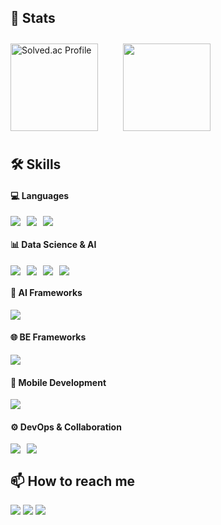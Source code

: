 ## 🏅 Stats

<div style="display: flex; align-items: center; gap: 40px; padding: 10px 0;">
  
  <a href="https://solved.ac/gray1735/">
    <img src="http://mazassumnida.wtf/api/v2/generate_badge?boj=gray1735" alt="Solved.ac Profile" style="height:140px;"/>
  </a>
  
  <img src="https://github-readme-stats.vercel.app/api?username=junn0s&show_icons=true&theme=radical&hide_rank=true" style="height:140px;"/>
  
</div>



## 🛠️ Skills

#### 💻 Languages
<div style="display:flex;gap:10px;flex-wrap:wrap;">
  <img src="https://img.shields.io/badge/Python-3776AB?style=flat&logo=Python&logoColor=white">
  <img src="https://img.shields.io/badge/C++-00599C?style=flat&logo=Cplusplus&logoColor=white">
  <img src="https://img.shields.io/badge/C-A8B9CC?style=flat&logo=C&logoColor=white">
</div>

#### 📊 Data Science & AI
<div style="display:flex;gap:10px;flex-wrap:wrap;">
  <img src="https://img.shields.io/badge/Numpy-013243?style=flat&logo=numpy&logoColor=white">
  <img src="https://img.shields.io/badge/Pandas-150458?style=flat&logo=pandas&logoColor=white">
  <img src="https://img.shields.io/badge/PyTorch-EE4C2C?style=flat&logo=PyTorch&logoColor=white">
  <img src="https://img.shields.io/badge/TensorFlow-FF6F00?style=flat&logo=TensorFlow&logoColor=white">
</div>

#### 🔗 AI Frameworks
<div style="display:flex;gap:10px;flex-wrap:wrap;">
  <img src="https://img.shields.io/badge/Langchain-1C3C3C?style=flat&logo=Langchain&logoColor=white">
</div>

#### 🌐 BE Frameworks
<div style="display:flex;gap:10px;flex-wrap:wrap;">
  <img src="https://img.shields.io/badge/FastAPI-009688?style=flat&logo=FastAPI&logoColor=white">
</div>

#### 📱 Mobile Development
<div style="display:flex;gap:10px;flex-wrap:wrap;">
  <img src="https://img.shields.io/badge/Android%20Studio-3DDC84?style=flat&logo=androidstudio&logoColor=white">
</div>

#### ⚙️ DevOps & Collaboration
<div style="display:flex;gap:10px;flex-wrap:wrap;">
  <img src="https://img.shields.io/badge/Git-F05032?style=flat&logo=git&logoColor=white">
  <img src="https://img.shields.io/badge/GitHub-181717?style=flat&logo=github&logoColor=white">
</div>



## 📫 How to reach me
<p align="left">
  <a href="mailto:freefree9758@gmail.com"><img src="https://img.shields.io/badge/Email-freefree9758@gmail.com-D14836?style=flat-square&logo=gmail&logoColor=white"/></a>
  <a href="https://go-to-west.tistory.com"><img src="https://img.shields.io/badge/Tistory-Blog-000000?style=flat-square&logo=tistory&logoColor=white"/></a>
  <a href="https://instagram.com/junn._s"><img src="https://img.shields.io/badge/Instagram-junn._s-E4405F?style=flat-square&logo=instagram&logoColor=white"/></a>
</p>
